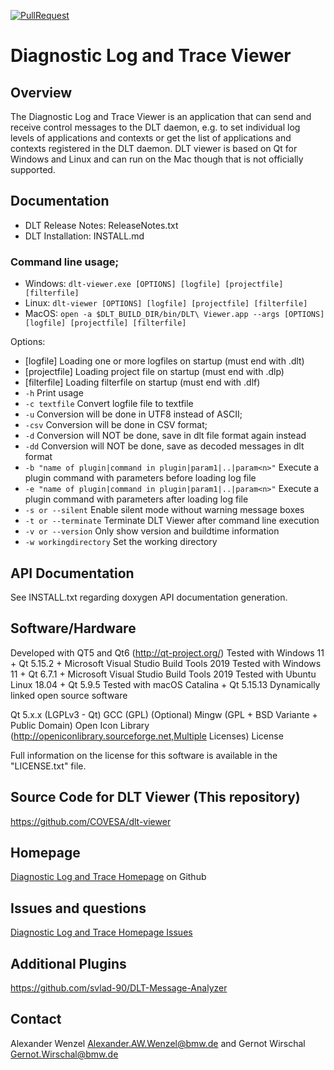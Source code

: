 [![PullRequest](https://github.com/COVESA/dlt-viewer/actions/workflows/BuildPR.yml/badge.svg)](https://github.com/COVESA/dlt-viewer/actions/workflows/BuildPR.yml)

# Diagnostic Log and Trace Viewer

## Overview

The Diagnostic Log and Trace Viewer is an application that can send and receive control messages to the DLT daemon, e.g. to set individual log levels of applications and contexts or get the list of applications and contexts registered in the DLT daemon. DLT viewer is based on Qt for Windows and Linux and can run on the Mac though that is not officially supported.

## Documentation

+ DLT Release Notes: ReleaseNotes.txt
+ DLT Installation: INSTALL.md

### Command line usage;

+ Windows: `dlt-viewer.exe [OPTIONS] [logfile] [projectfile] [filterfile]`
+ Linux: `dlt-viewer [OPTIONS] [logfile] [projectfile] [filterfile]`
+ MacOS: `open -a $DLT_BUILD_DIR/bin/DLT\ Viewer.app --args [OPTIONS] [logfile] [projectfile] [filterfile]`

Options: 
+ [logfile] Loading one or more logfiles on startup (must end with .dlt)
+ [projectfile] Loading project file on startup (must end with .dlp)
+ [filterfile] Loading filterfile on startup (must end with .dlf)
+ `-h` Print usage
+ `-c textfile`  Convert logfile file to textfile
+ `-u` Conversion will be done in UTF8 instead of ASCII;
+ `-csv` Conversion will be done in CSV format;
+ `-d` Conversion will NOT be done, save in dlt file format again instead
+ `-dd` Conversion will NOT be done, save as decoded messages in dlt format
+ `-b "name of plugin|command in plugin|param1|..|param<n>"` Execute a plugin command with <n> parameters before loading log file
+ `-e "name of plugin|command in plugin|param1|..|param<n>"` Execute a plugin command with <n> parameters after loading log file
+ `-s or --silent`  Enable silent mode without warning message boxes
+ `-t or --terminate` Terminate DLT Viewer after command line execution
+ `-v or --version` Only show version and buildtime information
+ `-w workingdirectory` Set the working directory

## API Documentation

See INSTALL.txt regarding doxygen API documentation generation.

## Software/Hardware

Developed with QT5 and Qt6 (http://qt-project.org/)
Tested with Windows 11 + Qt 5.15.2 + Microsoft Visual Studio Build Tools 2019
Tested with Windows 11 + Qt 6.7.1 + Microsoft Visual Studio Build Tools 2019
Tested with Ubuntu Linux 18.04 + Qt 5.9.5
Tested with macOS Catalina + Qt 5.15.13
Dynamically linked open source software

Qt 5.x.x (LGPLv3 - Qt)
GCC (GPL)
(Optional) Mingw (GPL + BSD Variante + Public Domain)
Open Icon Library (http://openiconlibrary.sourceforge.net,Multiple Licenses)
License

Full information on the license for this software is available in the "LICENSE.txt" file.

## Source Code for DLT Viewer (This repository)

https://github.com/COVESA/dlt-viewer 

## Homepage

[Diagnostic Log and Trace Homepage](https://github.com/COVESA/dlt-viewer) on Github

## Issues and questions

[Diagnostic Log and Trace Homepage Issues](https://github.com/COVESA/dlt-viewer/issues)

## Additional Plugins

https://github.com/svlad-90/DLT-Message-Analyzer

## Contact

Alexander Wenzel Alexander.AW.Wenzel@bmw.de and Gernot Wirschal Gernot.Wirschal@bmw.de
